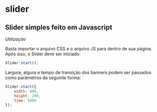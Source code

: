 slider
======

Slider simples feito em Javascript
----------------------------------

*Utilização*

Basta importar o arquivo CSS e o arquivo JS para dentro de sua página. Após isso, o Slider deve ser iniciado:

```javascript
Slider.start();
```

Largura, algura e tempo de transição dos banners podem ser passados como parâmetros da seguinte forma:

```javascript
Slider.start({
	width: 900,
	height: 200,
	time: 5000
});
```
